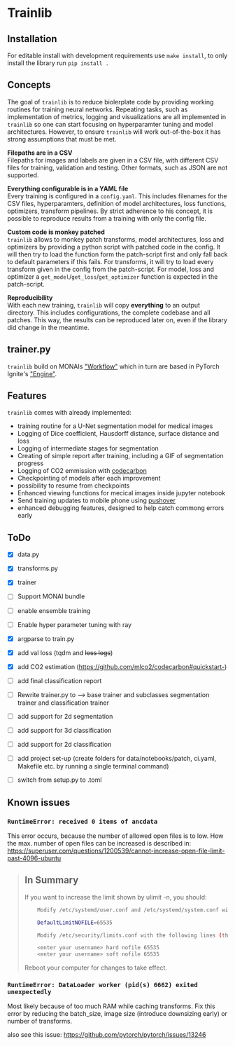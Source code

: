 # Trainlib

## Installation

For editable install with development requirements use `make install`,
to only install the library run `pip install .`

## Concepts
The goal of `trainlib` is to reduce biolerplate code by providing working routines
for training neural networks. Repeating tasks, such as implementation of metrics,
logging and visualizations are all implemented in `trainlib` so one can start focusing
on hyperparamter tuning and model architectures. However, to ensure `trainlib` will
work out-of-the-box it has strong assumptions that must be met.

**Filepaths are in a CSV**  
Filepaths for images and labels are given in a CSV file, with different CSV files
for training, validation and testing. Other formats, such as JSON are not supported.  

**Everything configurable is in a YAML file**  
Every training is configured in a `config.yaml`.
This includes filenames for the CSV files, hyperparamters, definition of model architectures,
loss functions, optimizers, transform pipelines. By strict adherence to his concept, it is
possible to reproduce results from a training with only the config file.

**Custom code is monkey patched**  
`trainlib` allows to monkey patch transforms, model architectures, loss and optimizers by
providing a python script with patched code in the config. It will then try to load
the function form the patch-script first and only fall back to default parameters
if this fails. For transforms, it will try to load every transform given in the config
from the patch-script. For model, loss and optimizer a `get_model`/`get_loss`/`get_optimizer`
function is expected in the patch-script.

**Reproducibility**  
With each new training, `trainlib` will copy **everything** to an output directory.
This includes configurations, the complete codebase and all patches.
This way, the results can be reproduced later on, even if the library did change in the meantime.

## trainer.py

`trainlib` build on MONAIs ["Workflow"](https://docs.monai.io/en/stable/engines.html#workflow) which in turn are based in PyTorch Ignite's ["Engine"](https://pytorch.org/ignite/concepts.html).

## Features
`trainlib` comes with already implemented:
- training routine for a U-Net segmentation model for medical images
- Logging of Dice coefficient, Hausdorff distance, surface distance and loss
- Logging of intermediate stages for segmentation
- Creating of simple report after training, including a GIF of segmentation progress
- Logging of CO2 emmission with [codecarbon](https://github.com/mlco2/codecarbon)
- Checkpointing of models after each improvement
- possibility to resume from checkpoints
- Enhanced viewing functions for mecical images inside jupyter notebook
- Send training updates to mobile phone using [pushover](https://pushover.net/)
- enhanced debugging features, designed to help catch commong errors early


## ToDo

 - [x] data.py  
 - [x] transforms.py  
 - [x] trainer   
 - [ ] Support MONAI bundle
 - [ ] enable ensemble training  
 - [ ] Enable hyper parameter tuning with ray
 - [x] argparse to train.py
 - [x] add val loss (tqdm and ~~loss logs~~)
 - [x] add CO2 estimation (https://github.com/mlco2/codecarbon#quickstart-)
 - [ ] add final classification report
 - [ ] Rewrite trainer.py to --> base trainer and subclasses segmentation trainer and classification trainer
 - [ ] add support for 2d segmentation
 - [ ] add support for 3d classification
 - [ ] add support for 2d classification
 - [ ] add project set-up (create folders for data/notebooks/patch, ci.yaml, Makefile etc. by running a single terminal command)
 - [ ] switch from setup.py to .toml 



## Known issues

### `RuntimeError: received 0 items of ancdata`
This error occurs, because the number of allowed open files is to low.
How the max. number of open files can be increased is described in: https://superuser.com/questions/1200539/cannot-increase-open-file-limit-past-4096-ubuntu

> ## In Summary
> If you want to increase the limit shown by ulimit -n, you should:
>     
> ```bash
>     Modify /etc/systemd/user.conf and /etc/systemd/system.conf with the following line (this takes care of graphical login):
>
>     DefaultLimitNOFILE=65535
>
>     Modify /etc/security/limits.conf with the following lines (this takes care of non-GUI login):
>
>     <enter your username> hard nofile 65535
>     <enter your username> soft nofile 65535
> ```
>  
>  
>    Reboot your computer for changes to take effect.

### `RuntimeError: DataLoader worker (pid(s) 6662) exited unexpectedly`
Most likely because of too much RAM while caching transforms.
Fix this error by reducing the batch_size, image size (introduce downsizing early) or number of transforms.

also see this issue:  https://github.com/pytorch/pytorch/issues/13246

